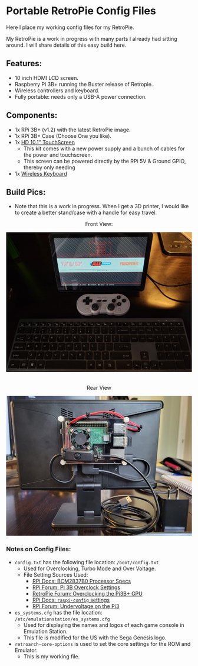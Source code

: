 # Portable RetroPie Config Files

Here I place my working config files for my RetroPie.

My RetroPie is a work in progress with many parts I already had sitting around.
I will share details of this easy build here.

## Features:

- 10 inch HDMI LCD screen.
- Raspberry Pi 3B+ running the Buster release of Retropie.
- Wireless controllers and keyboard.
- Fully portable: needs only a USB-A power connection.

## Components:

- 1x RPi 3B+ (v1.2) with the latest RetroPie image.
- 1x RPi 3B+ Case (Choose One you like).
- 1x [HD 10.1" TouchScreen](https://www.amazon.com/dp/B0CJNKFVPY?th=1)
    - This kit comes with a new power supply and a bunch of cables for the power and touchscreen.
    - This screen can be powered directly by the RPi 5V & Ground GPIO, thereby only needing
- 1x [Wireless Keyboard](https://www.amazon.com/dp/B098WTHSYR)

## Build Pics:

- Note that this is a work in progress. When I get a 3D printer, I would like to create a better stand/case with a handle for easy travel.

<div align="center">

<p>Front View:</p>
<img src="./RPi-3B+/assets/RPi_Front.jpg" alt="Front" width="600"/><br><br>
<p>Rear View</p>
<img src="./RPi-3B+/assets/RPi_Rear.jpg" alt="REAR"width="600">

</div>

### Notes on Config Files:

- `config.txt` has the following file location: `/boot/config.txt`
    - Used for Overclocking, Turbo Mode and Over Voltage.
    - File Setting Sources Used: 
        - [RPi Docs: BCM2837B0 Processor Specs](https://www.raspberrypi.com/documentation/computers/processors.html#bcm2837b0)
        - [RPi Forum: Pi 3B Overclock Settings](https://forums.raspberrypi.com/viewtopic.php?t=235753)
        - [RetroPie Forum: Overclocking the Pi3B+ GPU](https://retropie.org.uk/forum/topic/21138/overclocking-the-pi3b-gpu-results/2)
        - [RPi Docs: `raspi-config` settings](https://www.raspberrypi.com/documentation/computers/configuration.html)
        - [RPi Forum: Undervoltage on the Pi3](https://retropie.org.uk/forum/topic/1006/under-voltage-on-the-pi3/5)
- `es_systems.cfg` has the file location: `/etc/emulationstation/es_systems.cfg`
    - Used for displaying the names and logos of each game console in Emulation Station.
    - This file is modified for the US with the Sega Genesis logo.
- `retroarch-core-options` is used to set the core settings for the ROM and Emulator.
    - This is my working file.